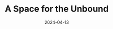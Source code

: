 ---
title: A Space for the Unbound
tags:
  - platform_switch
  - genre_action-adventure
  - genre_puzzle
note: Physical Edition
physical: true
digital: false
guide: false
pending: false
date: 2024-04-13
---